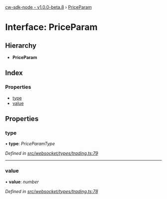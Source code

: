 [cw-sdk-node - v1.0.0-beta.8](../README.md) › [PriceParam](priceparam.md)

# Interface: PriceParam

## Hierarchy

* **PriceParam**

## Index

### Properties

* [type](priceparam.md#type)
* [value](priceparam.md#value)

## Properties

###  type

• **type**: *PriceParamType*

*Defined in [src/websocket/types/trading.ts:79](https://github.com/cryptowatch/cw-sdk-node/blob/master/src/websocket/types/trading.ts#L79)*

___

###  value

• **value**: *number*

*Defined in [src/websocket/types/trading.ts:78](https://github.com/cryptowatch/cw-sdk-node/blob/master/src/websocket/types/trading.ts#L78)*
